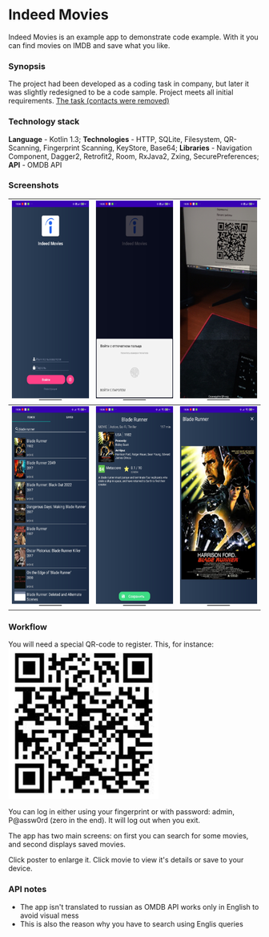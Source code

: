 # Indeed Movies

Indeed Movies is an example app to demonstrate code example. With it you can find movies on IMDB and save what you like.

### Synopsis

The project had been developed as a coding task in company, but later it was slightly redesigned to be a code sample. Project meets all initial requirements.   [The task (contacts were removed)](img/TaskText.png)

### Technology stack

**Language** - Kotlin 1.3;
**Technologies** - HTTP, SQLite, Filesystem, QR-Scanning, Fingerprint Scanning, KeyStore, Base64;
**Libraries** - Navigation Component, Dagger2, Retrofit2, Room, RxJava2, Zxing, SecurePreferences;
**API** - OMDB API

### Screenshots

| <img src="img/Login.jpg" alt="alt text" width="200" height="400"> | <img src="img/Fingerpint.jpg" alt="alt text" width="200" height="400"> | <img src="img/QrScanning.jpg" alt="alt text" width="200" height="400"> |
| ------------------------------------------------------------ | ------------------------------------------------------------ | ------------------------------------------------------------ |
| <img src="img/Search.jpg" alt="alt text" width="200" height="400"> | <img src="img/Details.jpg" alt="alt text" width="200" height="400"> | <img src="img/Poster.jpg" alt="alt text" width="200" height="400"> |

### Workflow

You will need a special QR-code to register. This, for instance:
<img src="img/qr.jpg" alt="alt text" width="300" height="300">

You can log in either using your fingerprint or with password: admin, P@assw0rd (zero in the end). It will log out when you exit.

The app has two main screens: on first you can search for some movies, and second displays saved movies.

Click poster to enlarge it. Click movie to view it's details or save to your device.

### API notes

* The app isn't translated to russian as OMDB API works only in English to avoid visual mess
* This is also the reason why you have to search using Englis queries